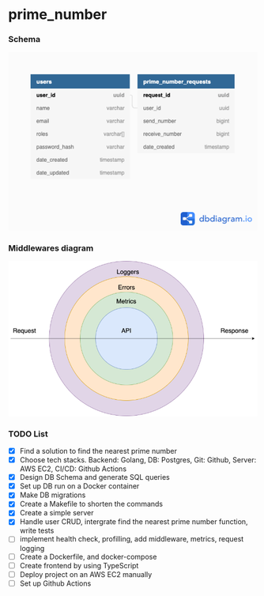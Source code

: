 # prime_number

### Schema

<img src="./Prime number .png">


### Middlewares diagram

<img src="./middlewares.png">

### TODO List

- [x] Find a solution to find the nearest prime number
- [x] Choose tech stacks. Backend: Golang, DB: Postgres, Git: Github, Server: AWS EC2, CI/CD: Github Actions
- [x] Design DB Schema and generate SQL queries
- [x] Set up DB run on a Docker container
- [x] Make DB migrations
- [x] Create a Makefile to shorten the commands
- [x] Create a simple server
- [x] Handle user CRUD, intergrate find the nearest prime number function, write tests
- [ ] implement health check, profilling, add middleware, metrics, request logging
- [ ] Create a Dockerfile, and docker-compose 
- [ ] Create frontend by using TypeScript 
- [ ] Deploy project on an AWS EC2 manually
- [ ] Set up Github Actions
